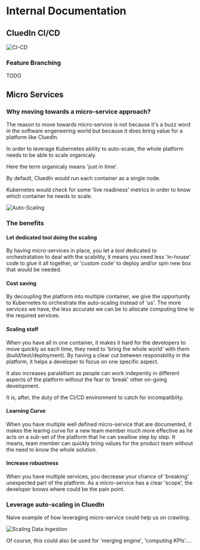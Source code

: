 # Internal Documentation

## CluedIn CI/CD

![CI-CD](./assets/micro-services.png)

### Feature Branching

TODO

## Micro Services

### Why moving towards a micro-service approach?

The reason to move towards micro-service is not because it's a buzz word in the software engeneering world but because it does bring value for a platform like CluedIn.

In order to leverage Kubernetes ability to auto-scale, the whole platform needs to be able to scale organicaly.

Here the term organicaly means 'just in time'.

By default, CluedIn would run each container as a single node.

Kubernetes would check for some 'live readiness' metrics in order to know which container he needs to scale.

![Auto-Scaling](./assets/micro-service-default-auto-scale.png)

### The benefits

#### Let dedicated tool doing the scaling

By having micro-services in place, you let a tool dedicated to orchestratation to deal with the scability, it means you need less 'in-house' code to glue it all together, or 'custom code' to deploy and/or spin new box that would be needed. 

#### Cost saving

By decoupling the platform into multiple container, we give the opportunity to Kubernetes to orchestrate the auto-scaling instead of 'us'. The more services we have, the less accurate we can be to allocate computing time to the required services.

#### Scaling staff

When you have all in one container, it makes it hard for the developers to move quickly as each time, they need to 'bring the whole world' with them (build/test/deployment). By having a clear cut between responsbility in the platform, it helps a developer to focus on one specific aspect.

It also increases paralellism as people can work indepently in different aspects of the platform without the fear to 'break' other on-going development.

It is, after, the duty of the CI/CD environment to catch for incompatiblity.

#### Learning Curve

When you have multiple well defined micro-service that are documented, it makes the learing curve for a new team member much more effective as he acts on a sub-set of the platform that he can swallow step by step. It means, team member can quickly bring values for the product team without the need to know the whole solution.

#### Increase robustness

When you have multiple services, you decrease your chance of 'breaking' unexpected part of the platform. As a micro-service has a clear 'scope', the developer knows where could be the pain point.

### Leverage auto-scaling in CluedIn

Naive example of how leveraging micro-service could help us on crawling.

![Scaling Data ingestion](./assets/Scaling-Crawker-independant.png)

Of course, this could also be used for 'merging engine', 'computing KPIs'....